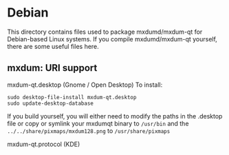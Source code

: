 
Debian
====================
This directory contains files used to package mxdumd/mxdum-qt
for Debian-based Linux systems. If you compile mxdumd/mxdum-qt yourself, there are some useful files here.

## mxdum: URI support ##


mxdum-qt.desktop  (Gnome / Open Desktop)
To install:

	sudo desktop-file-install mxdum-qt.desktop
	sudo update-desktop-database

If you build yourself, you will either need to modify the paths in
the .desktop file or copy or symlink your mxdumqt binary to `/usr/bin`
and the `../../share/pixmaps/mxdum128.png` to `/usr/share/pixmaps`

mxdum-qt.protocol (KDE)

